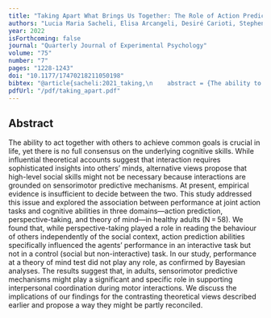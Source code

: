 ```yaml
--- 
title: "Taking Apart What Brings Us Together: The Role of Action Prediction, Perspective-Taking, and Theory of Mind in Joint Action"
authors: "Lucia Maria Sacheli, Elisa Arcangeli, Desiré Carioti, Stephen A. Butterfill and  Manuela Berlingeri"
year: 2022
isForthcoming: false
journal: "Quarterly Journal of Experimental Psychology"
volume: "75"
number: "7"
pages: "1228-1243"
doi: "10.1177/17470218211050198"
bibtex: "@article{sacheli:2021_taking,\n    abstract = {The ability to act together with others to achieve common goals is crucial in life, yet there is no full consensus on the underlying cognitive skills. While influential theoretical accounts suggest that interaction requires sophisticated insights into others' minds, alternative views propose that high-level social skills might not be necessary because interactions are grounded on sensorimotor predictive mechanisms. At present, empirical evidence is insufficient to decide between the two. This study addressed this issue and explored the association between performance at joint action tasks and cognitive abilities in three domains\\textemdash action prediction, perspective-taking, and theory of mind\\textemdash in healthy adults (N\\,=\\,58). We found that, while perspective-taking played a role in reading the behaviour of others independently of the social context, action prediction abilities specifically influenced the agents' performance in an interactive task but not in a control (social but non-interactive) task. In our study, performance at a theory of mind test did not play any role, as confirmed by Bayesian analyses. The results suggest that, in adults, sensorimotor predictive mechanisms might play a significant and specific role in supporting interpersonal coordination during motor interactions. We discuss the implications of our findings for the contrasting theoretical views described earlier and propose a way they might be partly reconciled.},\n    author = {Sacheli, Lucia Maria and Arcangeli, Elisa and Carioti, Desir{\\'e} and Butterfill, Steve and Berlingeri, Manuela},\n    date-modified = {2022-05-24 23:19:31 +0100},\n    doi = {10.1177/17470218211050198},\n    issn = {1747-0218},\n    journal = {Quarterly Journal of Experimental Psychology},\n    keywords = {action prediction,Joint action,perspective-taking,social cognition,theory of mind},\n    langid = {english},\n    number = {7},\n    pages = {1228-1243},\n    publisher = {{SAGE Publications}},\n    shorttitle = {Taking Apart What Brings Us Together},\n    title = {Taking Apart What Brings Us Together: {{The}} Role of Action Prediction, Perspective-Taking, and Theory of Mind in Joint Action},\n    volume = {75},\n    year = {2022},\n    bdsk-url-1 = {https://doi.org/10.1177/17470218211050198}\n}\n\n"
pdfUrl: "/pdf/taking_apart.pdf"
---
```



## Abstract

The ability to act together with others to achieve common goals is crucial in life, yet there is no full consensus on the underlying cognitive skills. While influential theoretical accounts suggest that interaction requires sophisticated insights into others’ minds, alternative views propose that high-level social skills might not be necessary because interactions are grounded on sensorimotor predictive mechanisms. At present, empirical evidence is insufficient to decide between the two. This study addressed this issue and explored the association between performance at joint action tasks and cognitive abilities in three domains—action prediction, perspective-taking, and theory of mind—in healthy adults (N = 58). We found that, while perspective-taking played a role in reading the behaviour of others independently of the social context, action prediction abilities specifically influenced the agents’ performance in an interactive task but not in a control (social but non-interactive) task. In our study, performance at a theory of mind test did not play any role, as confirmed by Bayesian analyses. The results suggest that, in adults, sensorimotor predictive mechanisms might play a significant and specific role in supporting interpersonal coordination during motor interactions. We discuss the implications of our findings for the contrasting theoretical views described earlier and propose a way they might be partly reconciled.


